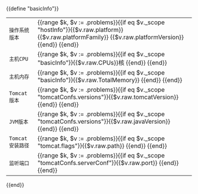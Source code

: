 {{define "basicInfo"}}

|              |                                                                                                                                                     |
|:-------------|:----------------------------------------------------------------------------------------------------------------------------------------------------|
| `操作系统版本`     | {{range $k, $v := .problems}}{{if eq $v._scope "hostInfo"}}{{$v.raw.platform}} {{$v.raw.platformFamily}} {{$v.raw.platformVersion}} {{end}} {{end}} |
| `主机CPU`      | {{range $k, $v := .problems}}{{if eq $v._scope "basicInfo"}}{{$v.raw.CPUs}}核 {{end}} {{end}}                                                        |
| `主机内存`       | {{range $k, $v := .problems}}{{if eq $v._scope "basicInfo"}}{{$v.raw.TotalMemory}}  {{end}} {{end}}                                                 |
| `Tomcat版本`   | {{range $k, $v := .problems}}{{if eq $v._scope "tomcatConfs.versions"}}{{$v.raw.tomcatVersion}} {{end}} {{end}}                                     |
| `JVM版本`      | {{range $k, $v := .problems}}{{if eq $v._scope "tomcatConfs.versions"}}{{$v.raw.javaVersion}} {{end}} {{end}}                                       |
| `Tomcat安装路径` | {{range $k, $v := .problems}}{{if eq $v._scope "tomcat.flags"}}{{$v.raw.path}} {{end}} {{end}}                                                      |
| `监听端口`       | {{range $k, $v := .problems}}{{if eq $v._scope "tomcatConfs.serverConf"}}{{$v.raw.port}} {{end}} {{end}}                                            |                                                                                                                                            |

{{end}}